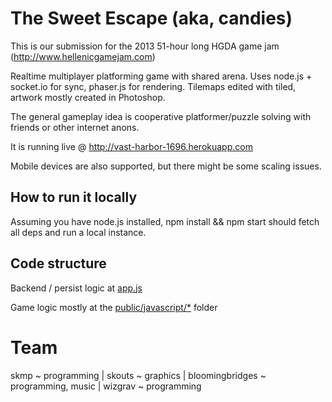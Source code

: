 The Sweet Escape (aka, candies)
=======
This is our submission for the 2013 51-hour long HGDA game jam (http://www.hellenicgamejam.com)

Realtime multiplayer platforming game with shared arena. Uses node.js + socket.io for sync,
phaser.js for rendering. Tilemaps edited with tiled, artwork mostly created in Photoshop.

The general gameplay idea is cooperative platformer/puzzle solving with friends or other internet anons.

It is running live @ http://vast-harbor-1696.herokuapp.com

Mobile devices are also supported, but there might be some scaling issues.


How to run it locally
---------------------
Assuming you have node.js installed, npm install && npm start should fetch all deps and run a local instance.

Code structure
--------------
Backend / persist logic at [ app.js ](app.js)

Game logic mostly at the [public/javascript/*](public/javascript/) folder

Team
====
skmp ~ programming | skouts ~ graphics | bloomingbridges ~ programming, music | wizgrav ~ programming

